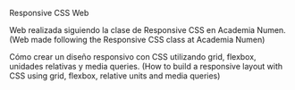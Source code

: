 Responsive CSS Web

Web realizada siguiendo la clase de Responsive CSS en Academia Numen.
(Web made following the Responsive CSS class at Academia Numen)

Cómo crear un diseño responsivo con CSS utilizando grid, flexbox, unidades relativas y media queries.
(How to build a responsive layout with CSS using grid, flexbox, relative units and media queries)
